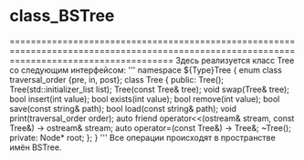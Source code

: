 # class_BSTree
===========================================================================================================================================
Здесь реализуется класс Tree со следующим интерфейсом:
'''
namespace ${Type}Tree 
{
  enum class traversal_order {pre, in, post};
  class Tree {
  public:
    Tree();
    Tree(std::initializer_list<int> list);
    Tree(const Tree& tree);
    void swap(Tree& tree);
    bool insert(int value);
    bool exists(int value);
    bool remove(int value);
    bool save(const string& path);
    bool load(const string& path);
    void print(traversal_order order);
    auto friend operator<<(ostream& stream, const Tree&) -> ostream& stream;
    auto operator=(const Tree&) -> Tree&;
    ~Tree();
  private:
    Node* root;
  };
}
'''
Все операции происходят в пространстве имён BSTree.

